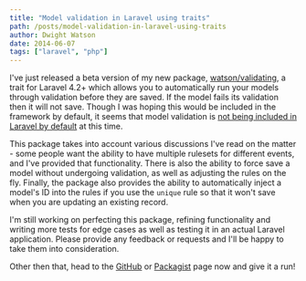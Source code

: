 ```yaml
---
title: "Model validation in Laravel using traits"
path: /posts/model-validation-in-laravel-using-traits
author: Dwight Watson
date: 2014-06-07
tags: ["laravel", "php"]
---
```


I've just released a beta version of my new package, [watson/validating](https://github.com/dwightwatson/validating), a trait for Laravel 4.2+ which allows you to automatically run your models through validation before they are saved. If the model fails its validation then it will not save. Though I was hoping this would be included in the framework by default, it seems that model validation is [not being included in Laravel by default](https://github.com/laravel/framework/issues/3751) at this time.

This package takes into account various discussions I've read on the matter - some people want the ability to have multiple rulesets for different events, and I've provided that functionality. There is also the ability to force save a model without undergoing validation, as well as adjusting the rules on the fly. Finally, the package also provides the ability to automatically inject a model's ID into the rules if you use the `unique` rule so that it won't save when you are updating an existing record.

I'm still working on perfecting this package, refining functionality and writing more tests for edge cases as well as testing it in an actual Laravel application. Please provide any feedback or requests and I'll be happy to take them into consideration.

Other then that, head to the [GitHub](https://github.com/dwightwatson/validating) or [Packagist](https://packagist.org/packages/watson/validating) page now and give it a run!
